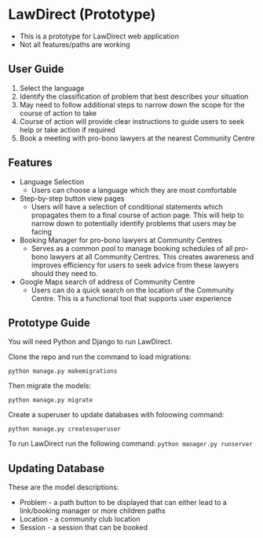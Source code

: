# LawDirect (Prototype) #

- This is a prototype for LawDirect web application
- Not all features/paths are working

## User Guide ##
1. Select the language
2. Identify the classification of problem that best describes your situation
3. May need to follow additional steps to narrow down the scope for the course of action to take
4. Course of action will provide clear instructions to guide users to seek help or take action if  required
5. Book a meeting with pro-bono lawyers at the nearest Community Centre

## Features ##
- Language Selection
  - Users can choose a language which they are most comfortable
- Step-by-step button view pages
  - Users will have a selection of conditional statements which propagates them to a final course of action page. This will help to narrow down to potentially identify problems that users may be facing
- Booking Manager for pro-bono lawyers at Community Centres
  - Serves as a common pool to manage booking schedules of all pro-bono lawyers at all Community Centres. This creates awareness and improves efficiency for users to seek advice from these lawyers should they need to.
- Google Maps search of address of Community Centre
  - Users can do a quick search on the location of the Community Centre. This is a functional tool that supports user experience

## Prototype Guide ##
You will need Python and Django to run LawDirect.

Clone the repo and run the command to load migrations:

`python manage.py makemigrations`

Then migrate the models:

`python manage.py migrate`

Create a superuser to update databases with foloowing command:

`python manage.py createsuperuser`

To run LawDirect run the following command:
`python manager.py runserver`

## Updating Database ##
These are the model descriptions:
- Problem - a path button to be displayed that can either lead to a link/booking manager or more children paths
- Location - a community club location
- Session - a session that can be booked 
